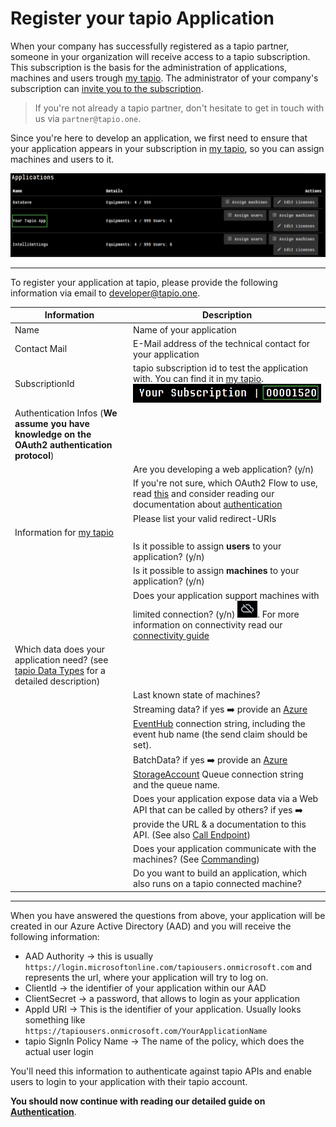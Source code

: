 
# Register your tapio Application

When your company has successfully registered as a tapio partner, someone in your organization will receive access to a tapio subscription. This subscription is the basis for the administration of applications, machines and users trough [my tapio](https://my.tapio.one). The administrator of your company's subscription can [invite you to the subscription](https://www.youtube.com/watch?v=GDBBNllL-Q8).  

> If you're not already a tapio partner, don't hesitate to get in touch with us via `partner@tapio.one`.

Since you're here to develop an application, we first need to ensure that your application appears in your subscription in [my tapio](https://my.tapio.one), so you can assign machines and users to it.

![my tapio Applications](../../static/img/docs/admin-portal-applications.png)

_____________________________________________________________________

To register your application at tapio, please provide the following information via email to developer@tapio.one.

| Information                                                                                                                     | Description                                                                                                                                                                                                                          |
| ------------------------------------------------------------------------------------------------------------------------------- | ------------------------------------------------------------------------------------------------------------------------------------------------------------------------------------------------------------------------------------ |
| Name                                                                                                                            | Name of your application                                                                                                                                                                                                             |
| Contact Mail                                                                                                                    | E-Mail address of the technical contact for your application                                                                                                                                                                         |
| SubscriptionId                                                                                                                  | tapio subscription id to test the application with. You can find it in [my tapio](https://my.tapio.one). ![tapio Subscription Id](../../static/img/docs/tapio-subscription-id.png)                                                     |
| Authentication Infos (**We assume you have knowledge on the OAuth2 authentication protocol**)                                   |                                                                                                                                                                                                                                      |
|                                                                                                                                 | Are you developing a web application? (y/n)                                                                                                                                                                                          |
|                                                                                                                                 | If you're not sure, which OAuth2 Flow to use, read [this](https://auth0.com/docs/api-auth/which-oauth-flow-to-use) and consider reading our documentation about [authentication](./authentication)                                   |
|                                                                                                                                 | Please list your valid redirect-URIs                                                                                                                                                                                                 |
| Information for [my tapio](https://my.tapio.one)                                                                                |                                                                                                                                                                                                                                      |
|                                                                                                                                 | Is it possible to assign **users** to your application? (y/n)                                                                                                                                                                        |
|                                                                                                                                 | Is it possible to assign **machines** to your application? (y/n)                                                                                                                                                                     |
|                                                                                                                                 | Does your application support machines with limited connection? (y/n) ![Offline Machine](../../static/img/docs/offline-machine.png). For more information on connectivity read our [connectivity guide](../machine-data/connectivity) |
| Which data does your application need? (see [tapio Data Types](../machine-data/tapio-data-categories) for a detailed description) |                                                                                                                                                                                                                                      |
|                                                                                                                                 | Last known state of machines?                                                                                                                                                                                                        |
|                                                                                                                                 | Streaming data? if yes :arrow_right: provide an [Azure EventHub](https://azure.microsoft.com/de-de/services/event-hubs/) connection string, including the event hub name (the send claim should be set).                             |
|                                                                                                                                 | BatchData? if yes :arrow_right: provide an [Azure StorageAccount](https://azure.microsoft.com/de-de/services/storage/) Queue connection string and the queue name.                                                                   |
|                                                                                                                                 | Does your application expose data via a Web API that can be called by others? if yes :arrow_right: provide the URL & a documentation to this API. (See also [Call Endpoint](../manufacturer/cloud-connector/call-endpoint))            |
|                                                                                                                                 | Does your application communicate with the machines? (See  [Commanding](../machine-data/commanding))                                                                                                                                 |
|                                                                                                                                 | Do you want to build an application, which also runs on a tapio connected machine?                                                                                                                                                   |

_____________________________________________________________________

When you have answered the questions from above, your application will be created in our Azure Active Directory (AAD) and you will receive the following information:

* AAD Authority &rightarrow; this is usually `https://login.microsoftonline.com/tapiousers.onmicrosoft.com` and represents the url, where your application will try to log on.
* ClientId &rightarrow; the identifier of your application within our AAD
* ClientSecret &rightarrow; a password, that allows to login as your application
* AppId URI &rightarrow; This is the identifier of your application. Usually looks something like `https://tapiousers.onmicrosoft.com/YourApplicationName`
* tapio SignIn Policy Name &rightarrow; The name of the policy, which does the actual user login

You'll need this information to authenticate against tapio APIs and enable users to login to your application with their tapio account.

**You should now continue with reading our detailed guide on** [**Authentication**](./authentication).
